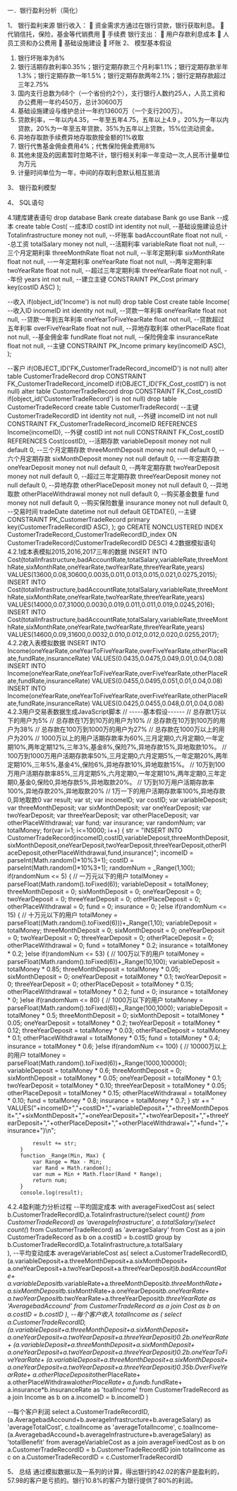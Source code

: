 一．银行盈利分析（简化）

1、	银行盈利来源
银行收入：
	资金需求方通过在银行贷款，银行获取利息。
	代销信托，保险，基金等代销费用
	手续费
银行支出：
	用户存款利息成本
	人员工资和办公费用
	基础设施建设
	坏账
2、	模型基本假设

1)	银行坏账率为8% 
2)	银行活期存款利率0.35%；银行定期存款三个月利率1.1%；银行定期存款半年1.3%；银行定期存款一年1.5%；银行定期存款两年2.1%；银行定期存款超过三年2.75% 
3)	国内支行总数为68个（一个省份约2个），支行银行人数约25人，人员工资和办公费用一年约450万，总计30600万
4)	基础设施建设与维护总计一年约13600万（一个支行200万）。
5)	贷款利率，一年以内4.35，一年至五年4.75，五年以上4.9 。20%为一年以内贷款，20%为一年至五年贷款，35%为五年以上贷款，15%位流动资金。
6)	异地存取款手续费异地存取款按金额的1%收取
7)	银行代售基金佣金费用4%；代售保险佣金费用8% 
8)	其他未提及的因素暂时忽略不计，银行相关利率一年变动一次,人民币计量单位为万元
9)	计量时间单位为一年，中间的存取利息默认相互抵消


3、	银行盈利模型


4、	SQL语句

4.1建库建表语句
drop database Bank
create database Bank
go
use Bank
--成本
create table Cost(
	--成本ID
	costID int identity not null,
	--基础设施建设总计
	Totalinfrastructure money not null,
	--坏账率
	badAccountRate float not null,
	--总工资
	totalSalary money not null,
	--活期利率
	variableRate float not null,
	--三个月定期利率
	threeMonthRate float not null,
	--半年定期利率
	sixMonthRate float not null,
	--一年定期利率
	oneYearRate float not null,
	--两年定期利率
	twoYearRate float not null,
	--超过三年定期利率
	threeYearRate float not null,
	--年份
	years int not null,
	--建立主键
	CONSTRAINT PK_Cost primary key(costID ASC)
); 

--收入
if(object_id('Income') is not null) drop table Cost
create table Income(
	--收入ID
	incomeID int identity not null,
	--贷款一年利率
	oneYearRate float not null,
	--贷款一年到五年利率
	oneYearToFiveYearRate float not null,
	--贷款超过五年利率
	overFiveYearRate float not null,
	--异地存取利率
	otherPlaceRate float not null,
	--基金佣金率
	fundRate float not null,
	--保险佣金率
	insuranceRate float not null,
	--主键
	CONSTRAINT PK_Income primary key(incomeID ASC),
);

--客户
if(OBJECT_ID('FK_CustomerTradeRecord_incomeID') is not null)
alter table CustomerTradeRecord drop CONSTRAINT FK_CustomerTradeRecord_incomeID
if(OBJECT_ID('FK_Cost_costID') is not null)
alter table CustomerTradeRecord drop CONSTRAINT FK_Cost_costID
if(object_id('CustomerTradeRecord') is not null) 
drop table CustomerTradeRecord
create table CustomerTradeRecord(
	--主键
	CustomerTradeRecordID int identity not null,
	--外键
	incomeID int not null CONSTRAINT FK_CustomerTradeRecord_incomeID REFERENCES Income(incomeID),
	--外键
	costID int not null CONSTRAINT FK_Cost_costID REFERENCES Cost(costID),
	--活期存款
	variableDeposit money not null default 0,
	--三个月定期存款
	threeMonthDeposit money not null default 0,
	--六个月定期存款
	sixMonthDeposit money not null default 0,
	--一年定期存款
	oneYearDeposit money not null default 0,
	--两年定期存款
	twoYearDeposit money not null default 0,
	--超过三年定期存款
	threeYearDeposit money not null default 0,
	--异地存款
	otherPlaceDeposit money not null default 0,
	--异地取款
	otherPlaceWithdrawal money not null default 0,
	--购买基金数量
	fund money not null default 0,
	--购买保险数量
	insurance money not null default 0,
	--交易时间
	tradeDate datetime not null default GETDATE(),
	--主键
	CONSTRAINT PK_CustomerTradeRecord primary key(CustomerTradeRecordID ASC),
);
go
CREATE NONCLUSTERED INDEX CustomerTradeRecord_CustomerTradeRecordID_index ON CustomerTradeRecord(CustomerTradeRecordID DESC)
4.2数据模拟语句
4.2.1成本表模拟2015,2016,2017三年的数据
INSERT INTO Cost(totalInfrastructure,badAccountRate,totalSalary,variableRate,threeMonthRate,sixMonthRate,oneYearRate,twoYearRate,threeYearRate,years) VALUES(13600,0.08,30600,0.0035,0.011,0.013,0.015,0.021,0.0275,2015);
INSERT INTO Cost(totalInfrastructure,badAccountRate,totalSalary,variableRate,threeMonthRate,sixMonthRate,oneYearRate,twoYearRate,threeYearRate,years) VALUES(14000,0.07,31000,0.0030,0.019,0.011,0.011,0.019,0.0245,2016);
INSERT INTO Cost(totalInfrastructure,badAccountRate,totalSalary,variableRate,threeMonthRate,sixMonthRate,oneYearRate,twoYearRate,threeYearRate,years) VALUES(14600,0.09,31600,0.0032,0.010,0.012,0.012,0.020,0.0255,2017);
4.2.2收入表模拟数据
INSERT INTO Income(oneYearRate,oneYearToFiveYearRate,overFiveYearRate,otherPlaceRate,fundRate,insuranceRate) VALUES(0.0435,0.0475,0.049,0.01,0.04,0.08)
INSERT INTO Income(oneYearRate,oneYearToFiveYearRate,overFiveYearRate,otherPlaceRate,fundRate,insuranceRate) VALUES(0.0455,0.0495,0.051,0.01,0.04,0.08)
INSERT INTO Income(oneYearRate,oneYearToFiveYearRate,overFiveYearRate,otherPlaceRate,fundRate,insuranceRate) VALUES(0.0425,0.0455,0.048,0.01,0.04,0.08)
4.2.3用户交易表数据生成JavaScript脚本
// -----基本假设------
// 总存款1万以下的用户为5%
// 总存款在1万到10万的用户为10%
// 总存款在10万到100万的用户为38%
// 总存款在100万到1000万的用户为27%
// 总存款在1000万以上的用户为20%
// 1000万以上的用户活期存款率为60%,三月定期0,六月定期0,一年定期10%,两年定期12%,三年3%,基金8%,保险7%,异地存款15%,异地取款10%。
// 100万到1000万用户活期存款率50%,三月定期0,六月定期5%,一年定期20%,两年定期10%,三年5%,基金4%,保险6%,异地存款10%,异地取款15%。
// 10万到100万用户活期存款率85%,三月定期5%,六月定期0,一年定期10%,两年定期0,三年定期0,基金0,保险0,异地存款5%,异地取款20%。
// 1万到10万用户活期存款率100%,异地存款20%,异地取款20%
// 1万一下的用户活期存款率100%,异地存款0,异地取款0
        var result;
        var st;
        var incomeID;
        var costID;
        var variableDeposit;
        var threeMonthDeposit;
        var sixMonthDeposit;
        var oneYearDeposit;
        var twoYearDeposit;
        var threeYearDeposit;
        var otherPlaceDeposit;
        var otherPlaceWithdrawal;
        var fund;
        var insurance;
        var randomNum;
        var totalMoney;
        for(var i=1; i<=10000; i++) {
            str = "INSERT INTO CustomerTradeRecord(incomeID,costID,variableDeposit,threeMonthDeposit,sixMonthDeposit,oneYearDeposit,twoYearDeposit,threeYearDeposit,otherPlaceDeposit,otherPlaceWithdrawal,fund,insurance)";
            incomeID = parseInt(Math.random()*10%3+1);
            costID = parseInt(Math.random()*10%3+1);
            randomNum = _Range(1,100);
            if(randomNum <= 5) {
                // 一万元以下的用户
                totalMoney = parseFloat(Math.random().toFixed(6));
                variableDeposit = totalMoney;
                threeMonthDeposit = 0;
                sixMonthDeposit = 0;
                oneYearDeposit = 0;
                twoYearDeposit = 0;
                threeYearDeposit = 0;
                otherPlaceDeposit = 0;
                otherPlaceWithdrawal = 0;
                fund = 0;
                insurance = 0;
            }else if(randomNum <= 15) {
                // 十万元以下的用户
                totalMoney = parseFloat((Math.random().toFixed(6)))+_Range(1,10);
                variableDeposit = totalMoney;
                threeMonthDeposit = 0;
                sixMonthDeposit = 0;
                oneYearDeposit = 0;
                twoYearDeposit = 0;
                threeYearDeposit = 0;
                otherPlaceDeposit = 0;
                otherPlaceWithdrawal = 0;
                fund = totalMoney * 0.2;
                insurance = totalMoney * 0.2;
            }else if(randomNum <= 53) {
                // 100万以下的用户
                totalMoney = parseFloat(Math.random().toFixed(6))+_Range(10,100);
                variableDeposit = totalMoney * 0.85;
                threeMonthDeposit = totalMoney * 0.05;
                sixMonthDeposit = 0;
                oneYearDeposit = totalMoney * 0.1;
                twoYearDeposit = 0;
                threeYearDeposit = 0;
                otherPlaceDeposit = totalMoney * 0.15;
                otherPlaceWithdrawal = totalMoney * 0.2;
                fund = 0;
                insurance = totalMoney * 0;
            }else if(randomNum <= 80) {
                // 1000万以下的用户
                totalMoney = parseFloat(Math.random().toFixed(6))+_Range(100,1000);
                variableDeposit = totalMoney * 0.5;
                threeMonthDeposit = 0;
                sixMonthDeposit = totalMoney * 0.05;
                oneYearDeposit = totalMoney * 0.2;
                twoYearDeposit = totalMoney * 0.12;
                threeYearDeposit = totalMoney * 0.03;
                otherPlaceDeposit = totalMoney * 0.1;
                otherPlaceWithdrawal = totalMoney * 0.15;
                fund = totalMoney * 0.4;
                insurance = totalMoney * 0.6;
            }else if(randomNum <= 100) {
                // 10000万以上的用户
                totalMoney = parseFloat(Math.random().toFixed(6))+_Range(1000,100000);
                variableDeposit = totalMoney * 0.6;
                threeMonthDeposit = 0;
                sixMonthDeposit = totalMoney * 0.05;
                oneYearDeposit = totalMoney * 0.1;
                twoYearDeposit = totalMoney * 0.10;
                threeYearDeposit = totalMoney * 0.05;
                otherPlaceDeposit = totalMoney * 0.15;
                otherPlaceWithdrawal = totalMoney * 0.10;
                fund = totalMoney * 0.8;
                insurance = totalMoney * 0.7;
            }
            str += " VALUES("+incomeID+","+costID+","+variableDeposit+","+threeMonthDeposit+","+sixMonthDeposit+","+oneYearDeposit+","+twoYearDeposit+","+threeYearDeposit+","+otherPlaceDeposit+","+otherPlaceWithdrawal+","+fund+","+insurance+")\n";

            result += str;
        }
        function _Range(Min, Max) {
            var Range = Max - Min;
            var Rand = Math.random();
            var num = Min + Math.floor(Rand * Range);
            return num;
        }
        console.log(result);
4.2.4盈利能力分析过程
--平均固定成本
with averageFixedCost as(
	select b.CustomerTradeRecordID,a.Totalinfrastructure/(select count(*) from CustomerTradeRecord) as 'averageInfrastructure',
	a.totalSalary/(select count(*) from CustomerTradeRecord) as 'averageSalary'
	from Cost as a join  CustomerTradeRecord as b on a.costID = b.costID 
	group by b.CustomerTradeRecordID,a.Totalinfrastructure,a.totalSalary	
),
--平均变动成本
averageVariableCost as(
	select a.CustomerTradeRecordID,(a.variableDeposit+a.threeMonthDeposit+a.sixMonthDeposit+
		a.oneYearDeposit+a.twoYearDeposit+a.threeYearDeposit)*b.badAccountRate+
		a.variableDeposit*b.variableRate+a.threeMonthDeposit*b.threeMonthRate+
		a.sixMonthDeposit*b.sixMonthRate+a.oneYearDeposit*b.oneYearRate+
		a.twoYearDeposit*b.twoYearRate+a.threeYearDeposit*b.threeYearRate as 'AveragebadAccound' 
		from CustomerTradeRecord as a join Cost as b on a.costID = b.costID
),
--每个客户收入
totalIncome as (
select a.CustomerTradeRecordID,(a.variableDeposit+a.threeMonthDeposit+a.sixMonthDeposit+
		a.oneYearDeposit+a.twoYearDeposit+a.threeYearDeposit)*0.2*b.oneYearRate+
		(a.variableDeposit+a.threeMonthDeposit+a.sixMonthDeposit+
		a.oneYearDeposit+a.twoYearDeposit+a.threeYearDeposit)*0.2*b.oneYearToFiveYearRate+
		(a.variableDeposit+a.threeMonthDeposit+a.sixMonthDeposit+
		a.oneYearDeposit+a.twoYearDeposit+a.threeYearDeposit)*0.35*b.OverFiveYearRate+
		a.otherPlaceDeposit*otherPlaceRate+
		a.otherPlaceWithdrawal*otherPlaceRate+
		a.fund*b.fundRate+
		a.insurance*b.insuranceRate
		 as 'toalIncome' from CustomerTradeRecord as a
		join Income as b on a.incomeID  = b.incomeID 
)

--每个客户利润
select a.CustomerTradeRecordID,(a.AveragebadAccound+b.averageInfrastructure+b.averageSalary) as 'averageTotalCost',
c.toalIncome as 'averageTotalIncome',
c.toalIncome-(a.AveragebadAccound+b.averageInfrastructure+b.averageSalary) as 'totalBenefit'
from averageVariableCost as a 
join averageFixedCost as b on a.CustomerTradeRecordID = b.CustomerTradeRecordID 
join totalIncome as c on a.CustomerTradeRecordID = c.CustomerTradeRecordID 


5、	总结
通过模拟数据以及一系列的计算，得出银行的42.02的客户是盈利的，57.98的客户是亏损的。银行10.8%的客户为银行提供了80%的利润。